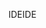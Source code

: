 <span data-ttu-id="d0300-101">IDE</span><span class="sxs-lookup"><span data-stu-id="d0300-101">IDE</span></span>